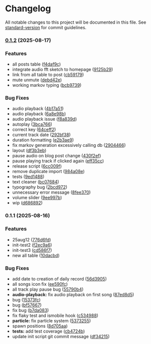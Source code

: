 # Changelog

All notable changes to this project will be documented in this file. See [standard-version](https://github.com/conventional-changelog/standard-version) for commit guidelines.

### [0.1.2](https://github.com/gatsbyjs/gatsby-starter-blog/compare/v0.1.1...v0.1.2) (2025-08-17)

### Features

- all posts table ([f4daf9c](https://github.com/gatsbyjs/gatsby-starter-blog/commit/f4daf9c4d1e15a809757c3b20aae5663c9575e54))
- integrate audio fft sketch to homepage ([9125b29](https://github.com/gatsbyjs/gatsby-starter-blog/commit/9125b2981cdfcc6cccb2dbd41f9ceea2d25ba139))
- link from all table to post ([cb59179](https://github.com/gatsbyjs/gatsby-starter-blog/commit/cb591791ec2da7bf62049e91133dbfcbc305db43))
- mute unmute ([debd42e](https://github.com/gatsbyjs/gatsby-starter-blog/commit/debd42e25220606bfcfe9a912797a091525efcd5))
- working markov typing ([bcb9739](https://github.com/gatsbyjs/gatsby-starter-blog/commit/bcb9739f2ee3a7ae489c2e2f3a31baec78525216))

### Bug Fixes

- audio playback ([4b17a51](https://github.com/gatsbyjs/gatsby-starter-blog/commit/4b17a51091257500b508d6c24ba7fc29e516b5ee))
- audio playback ([6a8e98b](https://github.com/gatsbyjs/gatsby-starter-blog/commit/6a8e98ba9d9a0f041bc111294020709e22f88f87))
- audio playback issue ([f8a839d](https://github.com/gatsbyjs/gatsby-starter-blog/commit/f8a839d2fffb0e73f9ce365a3ef55de33c4b37e4))
- autoplay ([3bca766](https://github.com/gatsbyjs/gatsby-starter-blog/commit/3bca76628b42d922d99b886b52069285d41e591c))
- correct key ([64ceff2](https://github.com/gatsbyjs/gatsby-starter-blog/commit/64ceff22968df9e1de30dda75bab2d7e3bcc3060))
- current track date ([292bf38](https://github.com/gatsbyjs/gatsby-starter-blog/commit/292bf3818363fb69cbe16dac3cf9de90d24490d4))
- duration formatting ([e2b3ae9](https://github.com/gatsbyjs/gatsby-starter-blog/commit/e2b3ae93969d615ae8e3d02beee707b0435136fb))
- fix markov generation excessively calling db ([2904466](https://github.com/gatsbyjs/gatsby-starter-blog/commit/2904466929e024f4ea14f37883fb16365fa0dccc))
- layout ([df3b3eb](https://github.com/gatsbyjs/gatsby-starter-blog/commit/df3b3eb254aee33bb152b117956101a2eabd7278))
- pause audio on blog post change ([430f2ef](https://github.com/gatsbyjs/gatsby-starter-blog/commit/430f2efe35cbcb6b76ab1ce2a79b7cd076de8c6f))
- pause playing track if clicked again ([eff35cc](https://github.com/gatsbyjs/gatsby-starter-blog/commit/eff35cc54beec8f9414c9199d38f18d3f7345f1d))
- release script ([6cc009f](https://github.com/gatsbyjs/gatsby-starter-blog/commit/6cc009f26018cda4832851506f66cebeb52e47a2))
- remove duplicate import ([984a08e](https://github.com/gatsbyjs/gatsby-starter-blog/commit/984a08e3ac78befa2cb946f819c112e50c09a2d4))
- tests ([9ed1488](https://github.com/gatsbyjs/gatsby-starter-blog/commit/9ed1488ded5467025bd7bf0a29f4c835acbfe714))
- text cleaner ([bc07684](https://github.com/gatsbyjs/gatsby-starter-blog/commit/bc07684a4bce928bd0edc00acff5541e41bcb720))
- typography bug ([2bcd972](https://github.com/gatsbyjs/gatsby-starter-blog/commit/2bcd972ce66f64253d81a67cd4d92b14a3852c9f))
- unnecessary error message ([8fee370](https://github.com/gatsbyjs/gatsby-starter-blog/commit/8fee370d040c02db5449e9268991e9bc8b22db4b))
- volume slider ([9ee997b](https://github.com/gatsbyjs/gatsby-starter-blog/commit/9ee997bfb46801a99d700948cb7161019c7095ee))
- wip ([d686892](https://github.com/gatsbyjs/gatsby-starter-blog/commit/d686892ff212f187cee749124d11d25ed0fd80ce))

### 0.1.1 (2025-08-16)

### Features

- 25aug12 ([776d6fd](https://github.com/gatsbyjs/gatsby-starter-blog/commit/776d6fda970993844508f903e8047bad08a1f6b8))
- init-test2 ([f2ec9a6](https://github.com/gatsbyjs/gatsby-starter-blog/commit/f2ec9a6e4eed076b4dad94eaeb27d976e127ae3f))
- init-test3 ([cd586f7](https://github.com/gatsbyjs/gatsby-starter-blog/commit/cd586f72e9148f7c66bda09f969a1f4fef1e5b85))
- new all table ([10dacbd](https://github.com/gatsbyjs/gatsby-starter-blog/commit/10dacbdc62b2fe36335cf54d7a5984b14b41f5ce))

### Bug Fixes

- add date to creation of daily record ([56d3905](https://github.com/gatsbyjs/gatsby-starter-blog/commit/56d3905abdf968a3ca081a3f2baa81b7c020cd59))
- all songs icon fix ([ee590fc](https://github.com/gatsbyjs/gatsby-starter-blog/commit/ee590fcc4ca340d5434ecc22c537cdaca977f622))
- all track play pause bug ([55790b4](https://github.com/gatsbyjs/gatsby-starter-blog/commit/55790b46feaffe9d026d1d8ef0345504ac20157b))
- **audio-playback:** fix audio playback on first song ([87ed8d5](https://github.com/gatsbyjs/gatsby-starter-blog/commit/87ed8d547f7c37e6f141903c35da3812c936e83c))
- bug ([15373fc](https://github.com/gatsbyjs/gatsby-starter-blog/commit/15373fcb2cc1e14ceb95281b9e59cdd7cacbd883))
- bug ([bf57667](https://github.com/gatsbyjs/gatsby-starter-blog/commit/bf5766759efb433929baf1ba016a4ca3161f79fb))
- fix bug ([b7da083](https://github.com/gatsbyjs/gatsby-starter-blog/commit/b7da0834122dc8c9e2d42961b1596dbae62512b7))
- fix flaky test and ismobile hook ([c534988](https://github.com/gatsbyjs/gatsby-starter-blog/commit/c5349884f786c3756ace3a56121bbd88230685e4))
- **particle:** fix particle system ([5373255](https://github.com/gatsbyjs/gatsby-starter-blog/commit/53732555a0715335c40eb9c0530bfe3b273bd3e0))
- spawn positions ([8d705aa](https://github.com/gatsbyjs/gatsby-starter-blog/commit/8d705aa94ac9a58cb2a685061cba67d5ae6b451e))
- **tests:** add test coverage ([cb4724b](https://github.com/gatsbyjs/gatsby-starter-blog/commit/cb4724bcda4d3de8ea84fc4cf88e9687500ee20d))
- update init script git commit message ([df34215](https://github.com/gatsbyjs/gatsby-starter-blog/commit/df342150153002e068732134b58709d747e0efd2))
